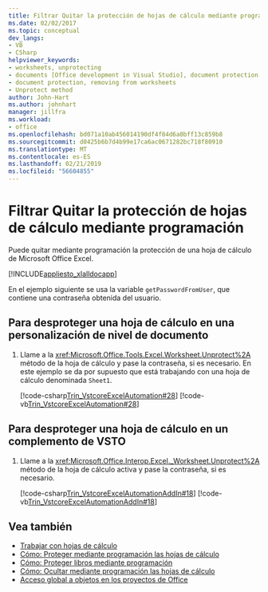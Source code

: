 ```yaml
---
title: Filtrar Quitar la protección de hojas de cálculo mediante programación
ms.date: 02/02/2017
ms.topic: conceptual
dev_langs:
- VB
- CSharp
helpviewer_keywords:
- worksheets, unprotecting
- documents [Office development in Visual Studio], document protection
- document protection, removing from worksheets
- Unprotect method
author: John-Hart
ms.author: johnhart
manager: jillfra
ms.workload:
- office
ms.openlocfilehash: bd071a10ab456014190df4f84d6a0bff13c859b8
ms.sourcegitcommit: d0425b6b7d4b99e17ca6ac0671282bc718f80910
ms.translationtype: MT
ms.contentlocale: es-ES
ms.lasthandoff: 02/21/2019
ms.locfileid: "56604855"
---
```

# <a name="how-to-programmatically-remove-protection-from-worksheets"></a>Filtrar Quitar la protección de hojas de cálculo mediante programación
  Puede quitar mediante programación la protección de una hoja de cálculo de Microsoft Office Excel.

 [!INCLUDE[appliesto_xlalldocapp](../vsto/includes/appliesto-xlalldocapp-md.md)]

 En el ejemplo siguiente se usa la variable `getPasswordFromUser`, que contiene una contraseña obtenida del usuario.

## <a name="to-unprotect-a-worksheet-in-a-document-level-customization"></a>Para desproteger una hoja de cálculo en una personalización de nivel de documento

1.  Llame a la <xref:Microsoft.Office.Tools.Excel.Worksheet.Unprotect%2A> método de la hoja de cálculo y pase la contraseña, si es necesario. En este ejemplo se da por supuesto que está trabajando con una hoja de cálculo denominada `Sheet1`.

     [!code-csharp[Trin_VstcoreExcelAutomation#28](../vsto/codesnippet/CSharp/Trin_VstcoreExcelAutomationCS/Sheet1.cs#28)]
     [!code-vb[Trin_VstcoreExcelAutomation#28](../vsto/codesnippet/VisualBasic/Trin_VstcoreExcelAutomation/Sheet1.vb#28)]

## <a name="to-unprotect-a-worksheet-in-a-vsto-add-in"></a>Para desproteger una hoja de cálculo en un complemento de VSTO

1.  Llame a la <xref:Microsoft.Office.Interop.Excel._Worksheet.Unprotect%2A> método de la hoja de cálculo activa y pase la contraseña, si es necesario.

     [!code-csharp[Trin_VstcoreExcelAutomationAddIn#18](../vsto/codesnippet/CSharp/trin_vstcoreexcelautomationaddin/ThisAddIn.cs#18)]
     [!code-vb[Trin_VstcoreExcelAutomationAddIn#18](../vsto/codesnippet/VisualBasic/trin_vstcoreexcelautomationaddin/ThisAddIn.vb#18)]

## <a name="see-also"></a>Vea también
- [Trabajar con hojas de cálculo](../vsto/working-with-worksheets.md)
- [Cómo: Proteger mediante programación las hojas de cálculo](../vsto/how-to-programmatically-protect-worksheets.md)
- [Cómo: Proteger libros mediante programación](../vsto/how-to-programmatically-protect-workbooks.md)
- [Cómo: Ocultar mediante programación las hojas de cálculo](../vsto/how-to-programmatically-hide-worksheets.md)
- [Acceso global a objetos en los proyectos de Office](../vsto/global-access-to-objects-in-office-projects.md)
